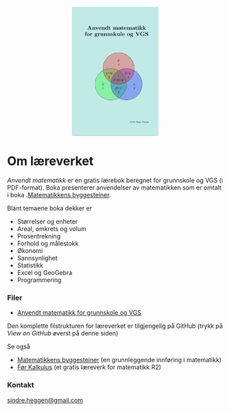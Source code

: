 <p align="center"><img src="frontpage.png" alt="FrontPage" height="300"> </p>

# Om læreverket

_Anvendt matematikk_ er en gratis lærebok beregnet for grunnskole og VGS (i PDF-format). Boka presenterer anvendelser av matematikken som er omtalt i boka .[Matematikkens byggesteiner](https://sindrsh.github.io/FirstPrinciplesOfMath/).

Blant temaene boka dekker er
- Størrelser og enheter
- Areal, omkrets og volum
- Prosentrekning
- Forhold og målestokk
- Økonomi
- Sannsynlighet
- Statistikk
- Excel og GeoGebra
- Programmering

### Filer

- [Anvendt matematikk for grunnskole og VGS](https://github.com/sindrsh/AppliedMath/blob/master/P.pdf)
 
Den komplette filstrukturen for læreverket er tilgjengelig på GitHub (trykk på _View on GitHub_ øverst på denne siden)

Se også 
- [Matematikkens byggesteiner](https://sindrsh.github.io/FirstPrinciplesOfMath/) (en grunnleggende innføring i matematikk)
- [Før Kalkulus](https://sindrsh.github.io/precalc/) (et gratis læreverk for matematikk R2)

### Kontakt
sindre.heggen@gmail.com


